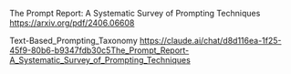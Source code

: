 The Prompt Report: A Systematic Survey of Prompting Techniques
https://arxiv.org/pdf/2406.06608

Text-Based_Prompting_Taxonomy
https://claude.ai/chat/d8d116ea-1f25-45f9-80b6-b9347fdb30c5The_Prompt_Report-A_Systematic_Survey_of_Prompting_Techniques